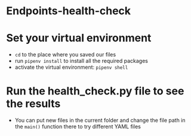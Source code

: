 # Endpoints-health-check

# Set your virtual environment

- ```cd``` to the place where you saved our files
- run ```pipenv install``` to install all the required packages
- activate the virtual environment: ```pipenv shell```

# Run the health_check.py file to see the results
- You can put new files in the current folder and change the file path in the ```main()``` function there to try different YAML files